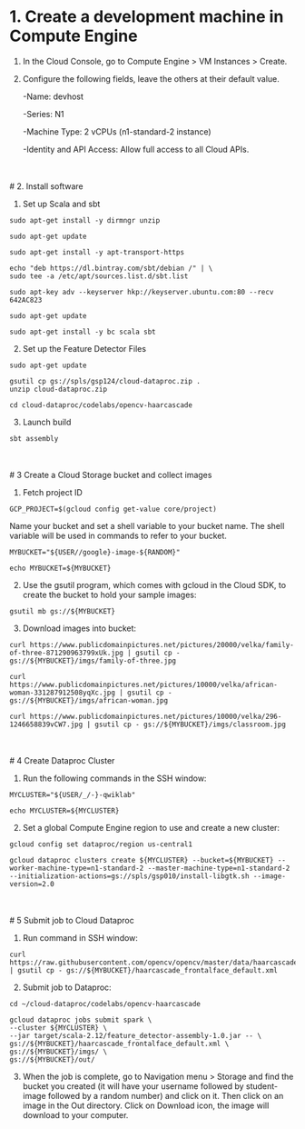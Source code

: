 # 1. Create a development machine in Compute Engine

1. In the Cloud Console, go to Compute Engine > VM Instances > Create.
2. Configure the following fields, leave the others at their default value.

	-Name: devhost
	
	-Series: N1
	
	-Machine Type: 2 vCPUs (n1-standard-2 instance)
	
	-Identity and API Access: Allow full access to all Cloud APIs.
<br>
<br>
# 2. Install software

1. Set up Scala and sbt

```
sudo apt-get install -y dirmngr unzip
```
```
sudo apt-get update
```
```
sudo apt-get install -y apt-transport-https
```
```
echo "deb https://dl.bintray.com/sbt/debian /" | \
sudo tee -a /etc/apt/sources.list.d/sbt.list
```
```
sudo apt-key adv --keyserver hkp://keyserver.ubuntu.com:80 --recv 642AC823
```
```
sudo apt-get update
```
```
sudo apt-get install -y bc scala sbt
```

2. Set up the Feature Detector Files

```
sudo apt-get update
```
```
gsutil cp gs://spls/gsp124/cloud-dataproc.zip .
unzip cloud-dataproc.zip
```
```
cd cloud-dataproc/codelabs/opencv-haarcascade
```

3. Launch build

```
sbt assembly
```
<br>
<br>
# 3 Create a Cloud Storage bucket and collect images

1. Fetch project ID
```
GCP_PROJECT=$(gcloud config get-value core/project)
```
Name your bucket and set a shell variable to your bucket name. The shell variable will be used in commands to refer to your bucket.
```
MYBUCKET="${USER//google}-image-${RANDOM}"
```
```
echo MYBUCKET=${MYBUCKET}
```
2. Use the gsutil program, which comes with gcloud in the Cloud SDK, to create the bucket to hold your sample images:
```
gsutil mb gs://${MYBUCKET}
```
3. Download images into bucket:
```
curl https://www.publicdomainpictures.net/pictures/20000/velka/family-of-three-871290963799xUk.jpg | gsutil cp - gs://${MYBUCKET}/imgs/family-of-three.jpg
```
```
curl https://www.publicdomainpictures.net/pictures/10000/velka/african-woman-331287912508yqXc.jpg | gsutil cp - gs://${MYBUCKET}/imgs/african-woman.jpg
```
```
curl https://www.publicdomainpictures.net/pictures/10000/velka/296-1246658839vCW7.jpg | gsutil cp - gs://${MYBUCKET}/imgs/classroom.jpg
```
<br>
<br>
# 4 Create Dataproc Cluster

1. Run the following commands in the SSH window:
```
MYCLUSTER="${USER/_/-}-qwiklab"
```
```
echo MYCLUSTER=${MYCLUSTER}
```

2. Set a global Compute Engine region to use and create a new cluster:
```
gcloud config set dataproc/region us-central1
```
```
gcloud dataproc clusters create ${MYCLUSTER} --bucket=${MYBUCKET} --worker-machine-type=n1-standard-2 --master-machine-type=n1-standard-2 --initialization-actions=gs://spls/gsp010/install-libgtk.sh --image-version=2.0  
```
<br>
<br>
# 5 Submit job to Cloud Dataproc

1. Run command in SSH window:
```
curl https://raw.githubusercontent.com/opencv/opencv/master/data/haarcascades/haarcascade_frontalface_default.xml | gsutil cp - gs://${MYBUCKET}/haarcascade_frontalface_default.xml
```

2. Submit job to Dataproc:

```
cd ~/cloud-dataproc/codelabs/opencv-haarcascade
```
```
gcloud dataproc jobs submit spark \
--cluster ${MYCLUSTER} \
--jar target/scala-2.12/feature_detector-assembly-1.0.jar -- \
gs://${MYBUCKET}/haarcascade_frontalface_default.xml \
gs://${MYBUCKET}/imgs/ \
gs://${MYBUCKET}/out/
```

3. When the job is complete, go to Navigation menu > Storage and find the bucket you created (it will have your username followed by student-image followed by a random number) and click on it. Then click on an image in the Out directory. Click on Download icon, the image will download to your computer.
